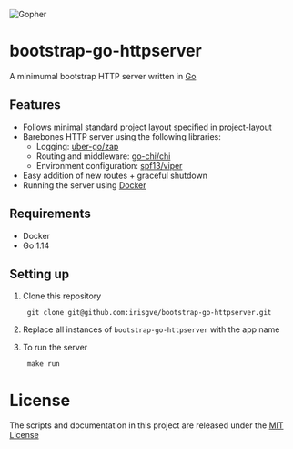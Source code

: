 ![Gopher](https://golang.org/lib/godoc/images/footer-gopher.jpg)

# bootstrap-go-httpserver
A minimumal bootstrap HTTP server written in [Go](https://golang.org)

## Features
- Follows minimal standard project layout specified in [project-layout](https://github.com/golang-standards/project-layout)
- Barebones HTTP server using the following libraries:
  - Logging: [uber-go/zap](https://github.com/uber-go/zap)
  - Routing and middleware: [go-chi/chi](https://github.com/go-chi/chi)
  - Environment configuration: [spf13/viper](https://github.com/spf13/viper)
- Easy addition of new routes + graceful shutdown
- Running the server using [Docker](https://www.docker.com)

## Requirements
- Docker
- Go 1.14

## Setting up
1. Clone this repository

   ```
    git clone git@github.com:irisgve/bootstrap-go-httpserver.git
   ```
2. Replace all instances of `bootstrap-go-httpserver` with the app name
3. To run the server 

   ```
    make run
   ```  

# License

The scripts and documentation in this project are released under the [MIT License](LICENSE)